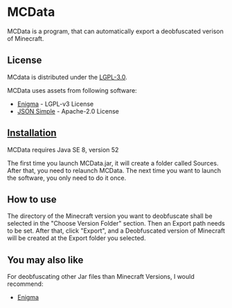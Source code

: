 # MCData
MCData is a program, that can automatically export a deobfuscated verison of Minecraft.

## License

MCdata is distributed under the [LGPL-3.0](LICENSE).

MCData uses assets from following software:
- [Enigma](https://github.com/FabricMC/Enigma) - LGPL-v3 License
- [JSON Simple](https://github.com/fangyidong/json-simple) - Apache-2.0 License

## [Installation](https://github.com/Jacocococo/MCData/releases/)

MCData requires Java SE 8, version 52

The first time you launch MCData.jar, it will create a folder called Sources.
After that, you need to relaunch MCData.
The next time you want to launch the software, you only need to do it once.

## How to use

 The directory of the Minecraft version you want to deobfuscate shall be selected in the "Choose Version Folder" section. Then an Export path needs to be set. After that, click "Export", and a Deobfuscated version of Minecraft will be created at the Export folder you selected.
 
 ## You may also like
 
 For deobfuscating other Jar files than Minecraft Versions, I would recommend:
 - [Enigma](https://github.com/FabricMC/Enigma)
